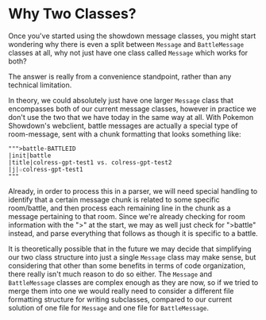 # Why Two Classes?

Once you've started using the showdown message classes, you might start wondering why there is even a split between
`Message` and `BattleMessage` classes at all, why not just have one class called `Message` which works for both?

The answer is really from a convenience standpoint, rather than any technical limitation.

In theory, we could absolutely just have one larger `Message` class that encompasses both of our current message classes,
however in practice we don't use the two that we have today in the same way at all. With Pokemon Showdown's webclient,
battle messages are actually a special type of room-message, sent with a chunk formatting that looks something like:

    """>battle-BATTLEID
    |init|battle
    |title|colress-gpt-test1 vs. colress-gpt-test2
    |j|☆colress-gpt-test1
    """

Already, in order to process this in a parser, we will need special handling to identify that a certain message chunk
is related to some specific room/battle, and then process each remaining line in the chunk as a message pertaining
to that room. Since we're already checking for room information with the ">" at the start, we may as well just check
for ">battle" instead, and parse everything that follows as though it is specific to a battle.

It is theoretically possible that in the future we may decide that simplifying our two class structure into just a single
`Message` class may make sense, but considering that other than some benefits in terms of code organization, there
really isn't much reason to do so either. The `Message` and `BattleMessage` classes are complex enough as they are now,
so if we tried to merge them into one we would really need to consider a different file formatting structure for writing
subclasses, compared to our current solution of one file for `Message` and one file for `BattleMessage`.